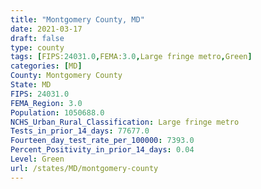```yaml
---
title: "Montgomery County, MD"
date: 2021-03-17
draft: false
type: county
tags: [FIPS:24031.0,FEMA:3.0,Large fringe metro,Green]
categories: [MD]
County: Montgomery County
State: MD
FIPS: 24031.0
FEMA_Region: 3.0
Population: 1050688.0
NCHS_Urban_Rural_Classification: Large fringe metro
Tests_in_prior_14_days: 77677.0
Fourteen_day_test_rate_per_100000: 7393.0
Percent_Positivity_in_prior_14_days: 0.04
Level: Green
url: /states/MD/montgomery-county
---
```



